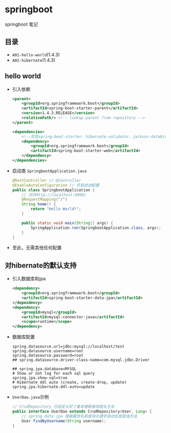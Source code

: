 # springboot

springboot 笔记

## 目录

- `A01-hello-world`(1.4.3)
- `A02-hibernate`(1.4.3)

## hello world

- 引入依赖

	```xml
	<parent>
		<groupId>org.springframework.boot</groupId>
		<artifactId>spring-boot-starter-parent</artifactId>
		<version>1.4.3.RELEASE</version>
		<relativePath/> <!-- lookup parent from repository -->
	</parent>

	<dependencies>
		<!--包含spring-boot-starter、hibernate-validator、jackson-databind、spring-web、spring-webmvc-->
		<dependency>
			<groupId>org.springframework.boot</groupId>
			<artifactId>spring-boot-starter-web</artifactId>
		</dependency>
	</dependencies>
	```	
- 启动类 `SpringbootApplication.java`
	
	```java
	@RestController // @Controller
	@EnableAutoConfiguration // 开启自动配置
	public class SpringbootApplication {
		// 访问http://localhost:8080/
		@RequestMapping("/")
		String home() {
			return "Hello World!";
		}

		public static void main(String[] args) {
			SpringApplication.run(SpringbootApplication.class, args);
		}
	}
	```	
- 至此，无需其他任何配置

## 对hibernate的默认支持

- 引入数据库和jpa

	```xml
	<dependency>
		<groupId>org.springframework.boot</groupId>
		<artifactId>spring-boot-starter-data-jpa</artifactId>
	</dependency>
	<dependency>
		<groupId>mysql</groupId>
		<artifactId>mysql-connector-java</artifactId>
		<scope>runtime</scope>
	</dependency>
	```
- 数据库配置

	```properties
	spring.datasource.url=jdbc:mysql://localhost/test
	spring.datasource.username=root
	spring.datasource.password=root
	## spring.datasource.driver-class-name=com.mysql.jdbc.Driver

	## spring.jpa.database=MYSQL
	# Show or not log for each sql query
	spring.jpa.show-sql=true
	# Hibernate ddl auto (create, create-drop, update)
	spring.jpa.hibernate.ddl-auto=update
	```
- `UserDao.java`示例

	```java
	// CrudRepository 已经定义好了基本增删查改相关方法
	public interface UserDao extends CrudRepository<User, Long> {
		// spring data jpa 根据属性名和查询关键字自动生成查询方法
		User findByUsername(String username);
	}
	```